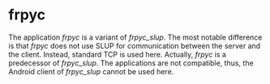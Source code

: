 # frpyc

The application *frpyc* is a variant of *frpyc_slup*.
The most notable difference is that *frpyc* does not use SLUP for
communication between the server and the client. Instead, standard TCP
is used here. Actually, *frpyc* is a predecessor of *frpyc_slup*.
The applications are not compatible, thus, the Android client of
*frpyc_slup* cannot be used here.